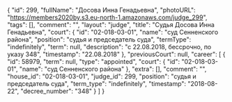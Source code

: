 {
    "id": 299,
    "fullName": "Досова Инна Генадьевна",
    "photoURL": "https://members2020by.s3.eu-north-1.amazonaws.com/judge_299",
    "tags": [],
    "comment": "",
    "layout": "judge",
    "title": "Судья Досова Инна Генадьевна",
    "court": {
        "id": "02-018-03-01",
        "name": "суд Сенненского района",
        "position": "судья и председатель суда",
        "termType": "indefinitely",
        "term": null,
        "description": "c 22.08.2018, бессрочно, по указу 348",
        "timestamp": "22.08.2018"
    },
    "previousCourt": null,
    "career": [
        {
            "id": 58979,
            "term": null,
            "type": "appointed",
            "court": {
                "id": "02-018-03-01",
                "name": "суд Сенненского района"
            },
            "extra": [],
            "comment": "",
            "house_id": "02-018-03-01",
            "judge_id": 299,
            "position": "судья и председатель суда",
            "term_type": "indefinitely",
            "timestamp": "2018-08-22",
            "decree_number": "348"
        }
    ]
}